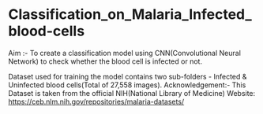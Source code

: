 # Classification_on_Malaria_Infected_blood-cells
Aim :- To create a classification model using CNN(Convolutional Neural Network) to check whether the blood cell is infected or not.

Dataset used for training the model contains two sub-folders - Infected & Uninfected blood cells(Total of 27,558 images).
Acknowledgement:- This Dataset is taken from the official NIH(National Library of Medicine) Website: https://ceb.nlm.nih.gov/repositories/malaria-datasets/
